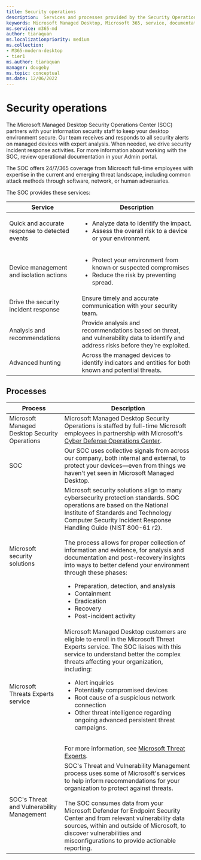 ```yaml
---
title: Security operations
description:  Services and processes provided by the Security Operations Center
keywords: Microsoft Managed Desktop, Microsoft 365, service, documentation
ms.service: m365-md
author: tiaraquan
ms.localizationpriority: medium
ms.collection: 
- M365-modern-desktop
- tier1
ms.author: tiaraquan
manager: dougeby
ms.topic: conceptual
ms.date: 12/06/2022
---
```


# Security operations

The Microsoft Managed Desktop Security Operations Center (SOC) partners with your information security staff to keep your desktop environment secure. Our team receives and responds to all security alerts on managed devices with expert analysis. When needed, we drive security incident response activities. For more information about working with the SOC, review operational documentation in your Admin portal.

The SOC offers 24/7/365 coverage from Microsoft full-time employees with expertise in the current and emerging threat landscape, including common attack methods through software, network, or human adversaries.

The SOC provides these services:

| Service | Description |
| ------ | ------ |
| Quick and accurate response to detected events | <ul><li>Analyze data to identify the impact.</li><li>Assess the overall risk to a device or your environment.</li></ul>
| Device management and isolation actions | <ul><li>Protect your environment from known or suspected compromises</li><li>Reduce the risk by preventing spread.</li></ul>
| Drive the security incident response | Ensure timely and accurate communication with your security team. |
| Analysis and recommendations | Provide analysis and recommendations based on threat, and vulnerability data to identify and address risks before they're exploited.
| Advanced hunting | Across the managed devices to identify indicators and entities for both known and potential threats.|

## Processes

| Process | Description |
| ------ | ------ |
| Microsoft Managed Desktop Security Operations |  Microsoft Managed Desktop Security Operations is staffed by full-time Microsoft employees in partnership with Microsoft's [Cyber Defense Operations Center](https://www.microsoft.com/msrc/cdoc). |
| SOC | Our SOC uses collective signals from across our company, both internal and external, to protect your devices—even from things we haven't yet seen in Microsoft Managed Desktop.
| Microsoft security solutions | Microsoft security solutions align to many cybersecurity protection standards. SOC operations are based on the National Institute of Standards and Technology Computer Security Incident Response Handling Guide (NIST 800-61 r2). <br><br> The process allows for proper collection of information and evidence, for analysis and documentation and post-recovery insights into ways to better defend your environment through these phases: <ul><li>Preparation, detection, and analysis</li><li>Containment</li><li>Eradication</li><li>Recovery</li><li>Post-incident activity</li></ul>
| Microsoft Threats Experts service | Microsoft Managed Desktop customers are eligible to enroll in the Microsoft Threat Experts service. The SOC liaises with this service to understand better the complex threats affecting your organization, including: <br><ul><li>Alert inquiries</li><li>Potentially compromised devices</li><li>Root cause of a suspicious network connection</li><li>Other threat intelligence regarding ongoing advanced persistent threat campaigns.</li></ul><br>For more information, see [Microsoft Threat Experts](/windows/security/threat-protection/microsoft-defender-atp/microsoft-threat-experts).|
| SOC's Threat and Vulnerability Management | SOC's Threat and Vulnerability Management process uses some of Microsoft's services to help inform recommendations for your organization to protect against threats. <br><br>The SOC consumes data from your Microsoft Defender for Endpoint Security Center and from relevant vulnerability data sources, within and outside of Microsoft, to discover vulnerabilities and misconfigurations to provide actionable reporting. |

